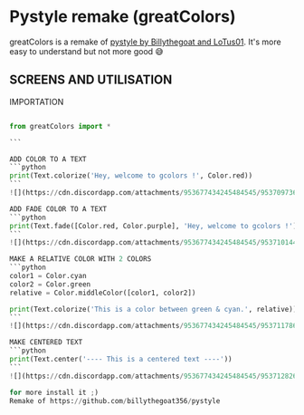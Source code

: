 # Pystyle remake (greatColors)
greatColors is a remake of [pystyle by Billythegoat and LoTus01](https://github.com/billythegoat356/pystyle).
It's more easy to understand but not more good 😅

## SCREENS AND UTILISATION

IMPORTATION

````python

from greatColors import *

```

ADD COLOR TO A TEXT
```python
print(Text.colorize('Hey, welcome to gcolors !', Color.red))
```
![](https://cdn.discordapp.com/attachments/953677434245484545/953709736216371250/unknown.png)

ADD FADE COLOR TO A TEXT
```python
print(Text.fade([Color.red, Color.purple], 'Hey, welcome to gcolors !'))
```
![](https://cdn.discordapp.com/attachments/953677434245484545/953710144120827954/unknown.png)

MAKE A RELATIVE COLOR WITH 2 COLORS
```python
color1 = Color.cyan
color2 = Color.green
relative = Color.middleColor([color1, color2])

print(Text.colorize('This is a color between green & cyan.', relative))
```
![](https://cdn.discordapp.com/attachments/953677434245484545/953711786471858286/unknown.png)

MAKE CENTERED TEXT
```python
print(Text.center('---- This is a centered text ----'))
```
![](https://cdn.discordapp.com/attachments/953677434245484545/953712826814459934/unknown.png)

for more install it ;)
Remake of https://github.com/billythegoat356/pystyle
